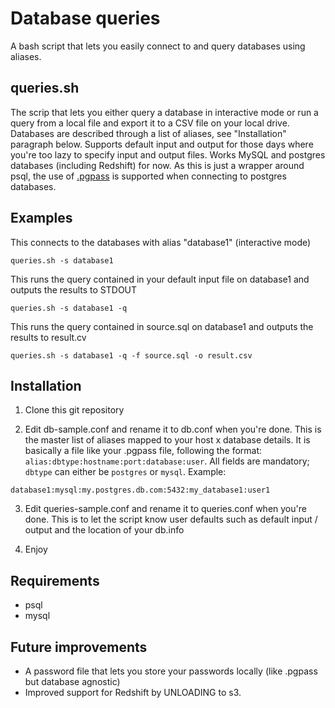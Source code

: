 # Database queries

A bash script that lets you easily connect to and query databases using aliases. 

## queries.sh

The scrip that lets you either query a database in interactive mode or run a query from a local file and export it to a CSV file on your local drive.
Databases are described through a list of aliases, see "Installation" paragraph below. 
Supports default input and output for those days where you're too lazy to specify input and output files.
Works MySQL and postgres databases (including Redshift) for now. 
As this is just a wrapper around psql, the use of [.pgpass](http://www.postgresql.org/docs/current/static/libpq-pgpass.html) is supported when connecting to postgres databases.

## Examples

This connects to the databases with alias "database1" (interactive mode)
```
queries.sh -s database1
```

This runs the query contained in your default input file on database1 and outputs the results to STDOUT
```
queries.sh -s database1 -q
```

This runs the query contained in source.sql on database1 and outputs the results to result.cv
```
queries.sh -s database1 -q -f source.sql -o result.csv
```

## Installation

1. Clone this git repository

2. Edit db-sample.conf and rename it to db.conf when you're done.
This is the master list of aliases mapped to your host x database details.
It is basically a file like your .pgpass file, following the format: `alias:dbtype:hostname:port:database:user`. 
All fields are mandatory; `dbtype` can either be `postgres` or `mysql`.
Example: 
```database1:postgres:my.postgres.db.com:5432:my_database1:user1
database1:mysql:my.postgres.db.com:5432:my_database1:user1
```

3. Edit queries-sample.conf and rename it to queries.conf when you're done.
This is to let the script know user defaults such as default input / output and the location of your db.info

4. Enjoy

## Requirements
+ psql
+ mysql

## Future improvements
+ A password file that lets you store your passwords locally (like .pgpass but database agnostic)
+ Improved support for Redshift by UNLOADING to s3.